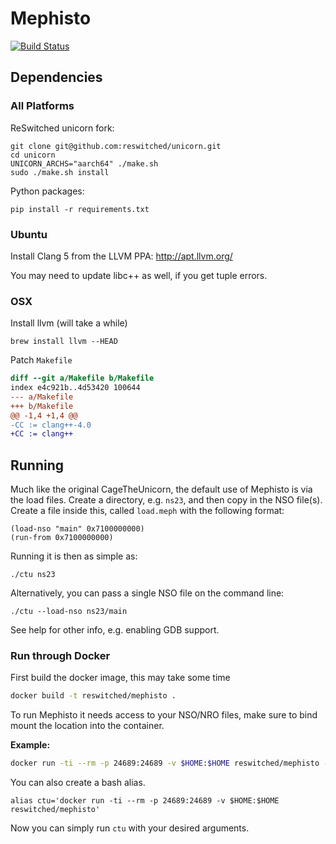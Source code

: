 # Mephisto
[![Build Status](https://travis-ci.org/reswitched/Mephisto.svg?branch=master)](https://travis-ci.org/reswitched/Mephisto)

## Dependencies

### All Platforms

ReSwitched unicorn fork:

```
git clone git@github.com:reswitched/unicorn.git
cd unicorn
UNICORN_ARCHS="aarch64" ./make.sh
sudo ./make.sh install
```

Python packages:

```
pip install -r requirements.txt
```

### Ubuntu

Install Clang 5 from the LLVM PPA: http://apt.llvm.org/

You may need to update libc++ as well, if you get tuple errors.

### OSX

Install llvm (will take a while)

```
brew install llvm --HEAD
```

Patch `Makefile`

```diff
diff --git a/Makefile b/Makefile
index e4c921b..4d53420 100644
--- a/Makefile
+++ b/Makefile
@@ -1,4 +1,4 @@
-CC := clang++-4.0
+CC := clang++
```

## Running

Much like the original CageTheUnicorn, the default use of Mephisto is via the load files.  Create a directory, e.g. `ns23`, and then copy in the NSO file(s).  Create a file inside this, called `load.meph` with the following format:

```
(load-nso "main" 0x7100000000)
(run-from 0x7100000000)
```

Running it is then as simple as:

```
./ctu ns23
```

Alternatively, you can pass a single NSO file on the command line:

```
./ctu --load-nso ns23/main
```

See help for other info, e.g. enabling GDB support.

### Run through Docker
First build the docker image, this may take some time

```bash
docker build -t reswitched/mephisto .
```

To run Mephisto it needs access to your NSO/NRO files, make sure to bind mount the location into the container.

__Example:__
```bash
docker run -ti --rm -p 24689:24689 -v $HOME:$HOME reswitched/mephisto --load-nro $HOME/Coding/libtransistor/build/test/test_helloworld.nro
```

You can also create a bash alias.

```
alias ctu='docker run -ti --rm -p 24689:24689 -v $HOME:$HOME reswitched/mephisto'
```

Now you can simply run `ctu` with your desired arguments.
